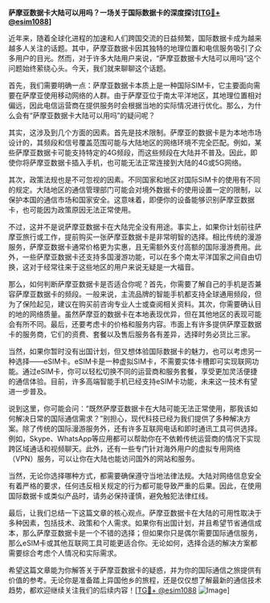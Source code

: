 **萨摩亚数据卡大陆可以用吗？一场关于国际数据卡的深度探讨[[TG💪+ @esim1088](https://t.me/s/esim1088)]**

近年来，随着全球化进程的加速和人们跨国交流的日益频繁，国际数据卡成为越来越多人关注的话题。其中，萨摩亚数据卡因其独特的地理位置和电信服务吸引了众多用户的目光。然而，对于许多大陆用户来说，“萨摩亚数据卡大陆可以用吗”这个问题始终萦绕心头。今天，我们就来聊聊这个话题。

首先，我们需要明确一点：萨摩亚数据卡本质上是一种国际SIM卡，它主要面向需要在萨摩亚使用移动网络的人群。由于萨摩亚位于南太平洋地区，其地理位置相对偏远，因此电信运营商在提供服务时会根据当地的实际情况进行优化。那么，为什么会有“萨摩亚数据卡大陆可以用吗”的疑问呢？

其实，这涉及到几个方面的因素。首先是技术限制。萨摩亚的数据卡是为本地市场设计的，其频段和信号覆盖范围可能与大陆地区的网络环境不完全匹配。例如，某些萨摩亚数据卡可能支持特定的4G频段，而这些频段在大陆并不普及。因此，即使你将萨摩亚数据卡插入手机，也可能无法正常连接到大陆的4G或5G网络。

其次，政策法规也是不可忽视的因素。不同国家和地区对国际SIM卡的使用有不同的规定。大陆地区的通信管理部门可能会对境外数据卡的使用设置一定的限制，以保护本国的通信市场和国家安全。这意味着，即便你的设备能够识别萨摩亚数据卡，也可能因为政策原因无法正常使用。

不过，这并不是说萨摩亚数据卡在大陆完全没有用途。事实上，如果你计划前往萨摩亚旅行或工作，提前购买一张萨摩亚数据卡是非常明智的选择。相比传统的漫游服务，萨摩亚数据卡通常价格更为实惠，且无需额外支付高额的国际漫游费用。此外，一些萨摩亚数据卡还支持多国漫游功能，可以在多个南太平洋国家之间自由切换，这对于经常往来于这些地区的用户来说无疑是一大福音。

那么，如何判断萨摩亚数据卡是否适合你呢？首先，你需要了解自己的手机是否兼容萨摩亚数据卡的频段。一般来说，主流品牌的智能手机都支持全球通用频段，但为了保险起见，建议在购买前咨询专业人士或查阅相关资料。其次，你需要确认目的地的网络质量。虽然萨摩亚的数据卡在本地表现优异，但在其他地区的表现可能会有所不同。最后，还要考虑卡的价格和服务内容。市面上有许多提供萨摩亚数据卡的服务商，它们的资费、套餐以及售后服务各有差异，选择时务必货比三家。

当然，如果你暂时没有出国计划，但又想体验国际数据卡的魅力，也可以考虑另一种选择——eSIM卡。eSIM卡是一种虚拟SIM卡，不需要实体卡槽即可实现联网功能。通过eSIM卡，你可以轻松切换不同的运营商和服务套餐，享受更加灵活便捷的通信体验。目前，许多高端智能手机已经支持eSIM卡功能，未来这一技术有望进一步普及。

说到这里，你可能会问：“既然萨摩亚数据卡在大陆可能无法正常使用，那我该如何解决日常的国际通信需求？”别担心，现代科技已经为我们提供了多种解决方案。除了传统的国际漫游服务外，还有许多互联网电话和即时通讯工具可供选择。例如，Skype、WhatsApp等应用都可以帮助你在不依赖传统运营商的情况下实现跨区域通话和视频聊天。此外，还有一些专门针对海外用户的虚拟专用网络（VPN）服务，可以让你在大陆也能访问国外的网站和服务。

当然，无论你选择哪种方式，都需要确保遵守当地法律法规。大陆对网络信息安全有着严格的要求，任何违反相关规定的行为都可能导致严重的后果。因此，在使用国际数据卡或类似产品时，请务必保持谨慎，避免触犯法律红线。

最后，让我们总结一下这篇文章的核心观点。萨摩亚数据卡在大陆的可用性取决于多种因素，包括技术、政策和个人需求。如果你有出国计划，并且希望节省通信成本，那么萨摩亚数据卡是一个不错的选择；但如果你只是偶尔需要国际通信服务，那么eSIM卡或其他互联网工具可能更适合你。无论如何，选择合适的解决方案都需要综合考虑个人情况和实际需求。

希望这篇文章能为你解答关于萨摩亚数据卡的疑惑，并为你的国际通信之旅提供有价值的参考。无论你是准备踏上异国他乡的旅程，还是仅仅想了解最新的通信技术趋势，都欢迎继续关注我们的后续内容！[[TG💪+ @esim1088](https://t.me/s/esim1088) ![Image](https://i.postimg.cc/4NQfJmqS/Snipaste-2025-05-13-00-14-12.png)]